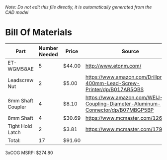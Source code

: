 ###### Note: Do not edit this file directly, it is automatically generated from the CAD model 
# Bill Of Materials 
 |Part|Number Needed|Price|Source| 
 |----|----------|-----|-----|
|ET-WGM58AE|5|$44.00|http://www.etonm.com/|
|Leadscrew Nut|2|$5.00|https://www.amazon.com/Drillpro-400mm-Lead-Screw-Printer/dp/B017AR5QBS|
|8mm Shaft Coupler|4|$8.10|https://www.amazon.com/WEIJ-Coupling-Diameter-Aluminum-Connector/dp/B07MBGP5BP|
|8mm Shaft|4|$30.69|https://www.mcmaster.com/1265k64|
|Tight Hold Latch|2|$3.81|https://www.mcmaster.com/1794A41|
|Total: |17|$91.60| |

 3xCOG MSRP: $274.80